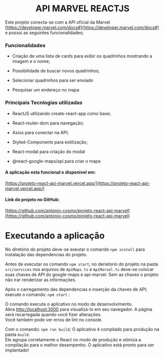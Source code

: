 <h1 align="center">
  API MARVEL REACTJS
</h1>

Este projeto conecta-se com a API oficial da Marvel [https://developer.marvel.com/docs#](https://developer.marvel.com/docs#) e possui as seguintes funcionalidades;

### Funcionalidades

  - Criação de uma lista de cards para exibir os quadrinhos mostrando a imagem e o nome;

  - Possibilidade de buscar novos quadrinhos;

  - Selecionar quadrinhos para ser enviado

  - Pesquisar um endereço no mapa




### Principais Tecnlogias utilizadas

  - ReactJS utilizando create-react-app como base;

  - React-router-dom para navegação;

  - Axios para conectar na API;

  - Styled-Components para estilização;

  - React-modal para criação do modal

  - @react-google-maps/api para criar o mapa

#### A aplicação esta funcional e disponivel em:
[https://projeto-react-api-marvel.vercel.app/](https://projeto-react-api-marvel.vercel.app/)

#### Link do projeto no GitHub:
[https://github.com/antonio-cosmo/projeto-react-api-marvel](https://github.com/antonio-cosmo/projeto-react-api-marvel)

# Executando a aplicação

No diretório do projeto deve-se exeutar o comando  `npm install` para instalação das dependencias do projeto.

Antes de executar os comando `npm start`; no derietorio do projeto na pasta `src/services` nos arquivos de `ApiMaps.ts` e `ApiMarvel.ts` deve-se colocar suas chaves de API do google-maps e api-marvel. Sem as chaves o projeto não irar renderizar as informações.

Após o carregamento das dependencias e inserção da chaves de API; execute o comando: `npm start` :

O comando executa o aplicativo no modo de desenvolvimento.\
Abra [http://localhost:3000](http://localhost:3000) para visualizá-lo em seu navegador.
A página será recarregada quando você fizer alterações.\
Você também pode ver erros de lint no console.

Com o comando: `npm run build`; O aplicativo é compilado para produção na pasta `build`.\
Ele agrupa corretamente o React no modo de produção e otimiza a compilação para o melhor desempenho. O aplicativo está pronto para ser implantado!


